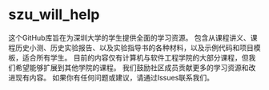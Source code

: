 # szu_will_help

这个GitHub库旨在为深圳大学的学生提供全面的学习资源。
包含从课程讲义、课程历史小测、历史实验报告、以及实验指导书的各种材料，以及示例代码和项目模板，适合所有学生。
目前的内容仅有计算机与软件工程学院的大部分课程，但我们希望能够扩展到其他学院的课程。
我们鼓励社区成员贡献更多的学习资源和改进现有内容。
如果你有任何问题或建议，请通过Issues联系我们。
